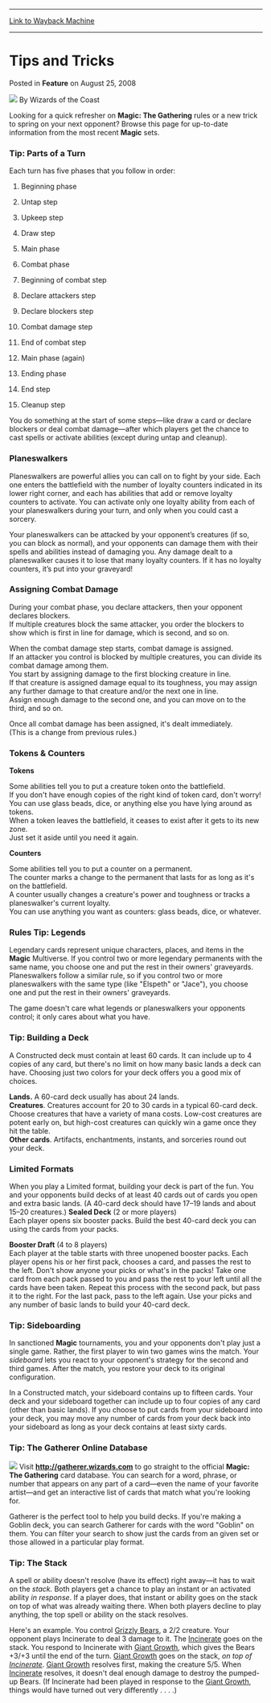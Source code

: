 
---
[Link to Wayback Machine](https://web.archive.org/web/20211018233122/https://magic.wizards.com/en/articles/archive/feature/tips-and-tricks-2008-08-25)

[_metadata_:author]:- "Wizards of the Coast"
[_metadata_:description]:- "Looking for a quick refresher on Magic: The Gathering rules or a new trick to spring on your next opponent? Browse this page for up-to-date information from the most recent Magic sets."
[_metadata_:generator]:- "Drupal 7 (http://drupal.org)"
[_metadata_:publish_date]:- "2008-08-25"
[_metadata_:title]:- "Tips and Tricks"
[_metadata_:wayback_capture_timestamp]:- "2021-10-18 23:31:22+00:00"
[_metadata_:wayback_raw_url]:- "https://web.archive.org/web/20211018233122id_/https://magic.wizards.com/en/articles/archive/feature/tips-and-tricks-2008-08-25"
[_metadata_:wayback_url]:- "https://magic.wizards.com/en/articles/archive/feature/tips-and-tricks-2008-08-25"
---


Tips and Tricks
===============



 Posted in **Feature**
 on August 25, 2008 






![](https://media.magic.wizards.com/styles/auth_small/public/images/person/wizards_author.jpg)
By Wizards of the Coast











 Looking for a quick refresher on **Magic: The Gathering** rules or a new trick to spring on your next opponent? Browse this page for up-to-date information from the most recent **Magic** sets. 

### Tip: Parts of a Turn

 Each turn has five phases that you follow in order: 

1. Beginning phase
1. Untap step
2. Upkeep step
3. Draw step

3. Main phase
4. Combat phase
1. Beginning of combat step
2. Declare attackers step
3. Declare blockers step
4. Combat damage step
5. End of combat step

6. Main phase (again)
7. Ending phase
1. End step
2. Cleanup step

  
You do something at the start of some steps—like draw a card or declare blockers or deal combat damage—after which players get the chance to cast spells or activate abilities (except during untap and cleanup).

### Planeswalkers

Planeswalkers are powerful allies you can call on to fight by your side. Each one enters the battlefield with the number of loyalty counters indicated in its lower right corner, and each has abilities that add or remove loyalty counters to activate. You can activate only one loyalty ability from each of your planeswalkers during your turn, and only when you could cast a sorcery.

Your planeswalkers can be attacked by your opponent’s creatures (if so, you can block as normal), and your opponents can damage them with their spells and abilities instead of damaging you. Any damage dealt to a planeswalker causes it to lose that many loyalty counters. If it has no loyalty counters, it’s put into your graveyard!

### Assigning Combat Damage

 During your combat phase, you declare attackers, then your opponent declares blockers.   
 If multiple creatures block the same attacker, you order the blockers to show which is first in line for damage, which is second, and so on.   
  
 When the combat damage step starts, combat damage is assigned.   
 If an attacker you control is blocked by multiple creatures, you can divide its combat damage among them.   
 You start by assigning damage to the first blocking creature in line.   
 If that creature is assigned damage equal to its toughness, you may assign any further damage to that creature and/or the next one in line.   
 Assign enough damage to the second one, and you can move on to the third, and so on.   
  
 Once all combat damage has been assigned, it's dealt immediately.   
 (This is a change from previous rules.) 

### Tokens & Counters


**Tokens**
  
 Some abilities tell you to put a creature token onto the battlefield.   
 If you don't have enough copies of the right kind of token card, don't worry!   
 You can use glass beads, dice, or anything else you have lying around as tokens.   
 When a token leaves the battlefield, it ceases to exist after it gets to its new zone.   
 Just set it aside until you need it again. 


**Counters**
  
 Some abilities tell you to put a counter on a permanent.   
 The counter marks a change to the permanent that lasts for as long as it's on the battlefield.   
 A counter usually changes a creature's power and toughness or tracks a planeswalker's current loyalty.   
 You can use anything you want as counters: glass beads, dice, or whatever. 

### Rules Tip: Legends

 Legendary cards represent unique characters, places, and items in the **Magic** Multiverse. If you control two or more legendary permanents with the same name, you choose one and put the rest in their owners' graveyards. Planeswalkers follow a similar rule, so if you control two or more planeswalkers with the same type (like "Elspeth" or "Jace"), you choose one and put the rest in their owners' graveyards. 

 The game doesn't care what legends or planeswalkers your opponents control; it only cares about what you have.

### Tip: Building a Deck

 A Constructed deck must contain at least 60 cards. It can include up to 4 copies of any card, but there's no limit on how many basic lands a deck can have. Choosing just two colors for your deck offers you a good mix of choices.   


  
**Lands.** A 60-card deck usually has about 24 lands.   
**Creatures**. Creatures account for 20 to 30 cards in a typical 60-card deck. Choose creatures that have a variety of mana costs. Low-cost creatures are potent early on, but high-cost creatures can quickly win a game once they hit the table.   
**Other cards**. Artifacts, enchantments, instants, and sorceries round out your deck.   

### Limited Formats

 When you play a Limited format, building your deck is part of the fun. You and your opponents build decks of at least 40 cards out of cards you open and extra basic lands. (A 40-card deck should have 17–19 lands and about 15–20 creatures.) 
**Sealed Deck** (2 or more players)   
 Each player opens six booster packs. Build the best 40-card deck you can using the cards from your packs. 


**Booster Draft** (4 to 8 players)   
 Each player at the table starts with three unopened booster packs. Each player opens his or her first pack, chooses a card, and passes the rest to the left. Don't show anyone your picks or what's in the packs! Take one card from each pack passed to you and pass the rest to your left until all the cards have been taken. Repeat this process with the second pack, but pass it to the right. For the last pack, pass to the left again. Use your picks and any number of basic lands to build your 40-card deck. 

### Tip: Sideboarding

 In sanctioned **Magic** tournaments, you and your opponents don't play just a single game. Rather, the first player to win two games wins the match. Your *sideboard* lets you react to your opponent's strategy for the second and third games. After the match, you restore your deck to its original configuration. 

In a Constructed match, your sideboard contains up to fifteen cards. Your deck and your sideboard together can include up to four copies of any card (other than basic lands). If you choose to put cards from your sideboard into your deck, you may move any number of cards from your deck back into your sideboard as long as your deck contains at least sixty cards.

### Tip: The Gatherer Online Database

[![](https://media.magic.wizards.com/image_legacy_migration/mtg/images/multiverse/planeswalkers/f60xx5nsnk.gif)](/en/node/688751)
 Visit **<http://gatherer.wizards.com>** to go straight to the official **Magic: The Gathering** card database. You can search for a word, phrase, or number that appears on any part of a card—even the name of your favorite artist—and get an interactive list of cards that match what you're looking for. 

Gatherer is the perfect tool to help you build decks. If you're making a Goblin deck, you can search Gatherer for cards with the word "Goblin" on them. You can filter your search to show just the cards from an given set or those allowed in a particular play format.

### Tip: The Stack

 A spell or ability doesn't resolve (have its effect) right away—it has to wait on the *stack.* Both players get a chance to play an instant or an activated ability *in response*. If a player does, that instant or ability goes on the stack on top of what was already waiting there. When both players decline to play anything, the top spell or ability on the stack resolves. 

 Here's an example. You control [Grizzly Bears](https://gatherer.wizards.com/Pages/Card/Details.aspx?name=Grizzly+Bears), a 2/2 creature. Your opponent plays Incinerate to deal 3 damage to it. The [Incinerate](https://gatherer.wizards.com/Pages/Card/Details.aspx?name=Incinerate) goes on the stack. You respond to Incinerate with [Giant Growth](https://gatherer.wizards.com/Pages/Card/Details.aspx?name=Giant+Growth), which gives the Bears +3/+3 until the end of the turn. [Giant Growth](https://gatherer.wizards.com/Pages/Card/Details.aspx?name=Giant+Growth) goes on the stack,  *on top of [Incinerate](https://gatherer.wizards.com/Pages/Card/Details.aspx?name=Incinerate)*. [Giant Growth](https://gatherer.wizards.com/Pages/Card/Details.aspx?name=Giant+Growth) resolves first, making the creature 5/5. When [Incinerate](https://gatherer.wizards.com/Pages/Card/Details.aspx?name=Incinerate) resolves, it doesn't deal enough damage to destroy the pumped-up Bears. (If Incinerate had been played in response to the [Giant Growth](https://gatherer.wizards.com/Pages/Card/Details.aspx?name=Giant+Growth), things would have turned out very differently . . . .) 







